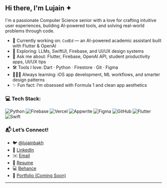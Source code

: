 ## Hi there, I'm Lujain ✦ 

I'm a passionate Computer Science senior with a love for crafting intuitive user experiences, building AI-powered tools, and solving real-world problems through code.  

- 🔭 Currently working on: `CodEd` — an AI-powered academic assistant built with Flutter & OpenAI  
- 🌱 Exploring: LLMs, SwiftUI, Firebase, and UI/UX design systems  
- 💬 Ask me about: Flutter, Firebase, OpenAI API, student productivity apps, UI/UX tips  
- 🛠️ Tools I love: Dart · Python · Firestore · Git · Figma  
- 👩🏻‍💻 Always learning: iOS app development, ML workflows, and smarter design patterns  
- ✨ Fun fact: I’m obsessed with Formula 1 and clean app aesthetics  

### 💻 Tech Stack:
![Python](https://img.shields.io/badge/python-3670A0?style=for-the-badge&logo=python&logoColor=ffdd54) ![Firebase](https://img.shields.io/badge/firebase-%23039BE5.svg?style=for-the-badge&logo=firebase) ![Vercel](https://img.shields.io/badge/vercel-%23000000.svg?style=for-the-badge&logo=vercel&logoColor=white) ![Appwrite](https://img.shields.io/badge/Appwrite-%23FD366E.svg?style=for-the-badge&logo=appwrite&logoColor=white) ![Figma](https://img.shields.io/badge/figma-%23F24E1E.svg?style=for-the-badge&logo=figma&logoColor=white) ![GitHub](https://img.shields.io/badge/github-%23121011.svg?style=for-the-badge&logo=github&logoColor=white) ![Flutter](https://img.shields.io/badge/Flutter-%2302569B.svg?style=for-the-badge&logo=Flutter&logoColor=white) ![Swift](https://img.shields.io/badge/swift-F54A2A?style=for-the-badge&logo=swift&logoColor=white)

### 📬 Let’s Connect!
- 🐦 [@lujainbakh](https://twitter.com/lujainbakh)
- 💼 [LinkedIn](https://www.linkedin.com/in/lujain-bakhurji)
- ✉️ [Email](mailto:lujainbakhurji@gmail.com)
- 🪪 [Resume](https://drive.google.com/file/d/1TPnDLRSsGBH5ai6JaguIRQ5KflI3Cmnc/view?usp=drive_link)
- 💻 [Behance](https://www.behance.net/gallery/220850331/Ninja-Application-Case-Study-Lujain-Bakhurji)
- 📂 [Portfolio (Coming Soon)]()

---




<!-- Proudly created with GPRM ( https://gprm.itsvg.in ) -->
<!--
**LujainBakh/LujainBakh** is a ✨ _special_ ✨ repository because its `README.md` appears on your GitHub profile.
-->
